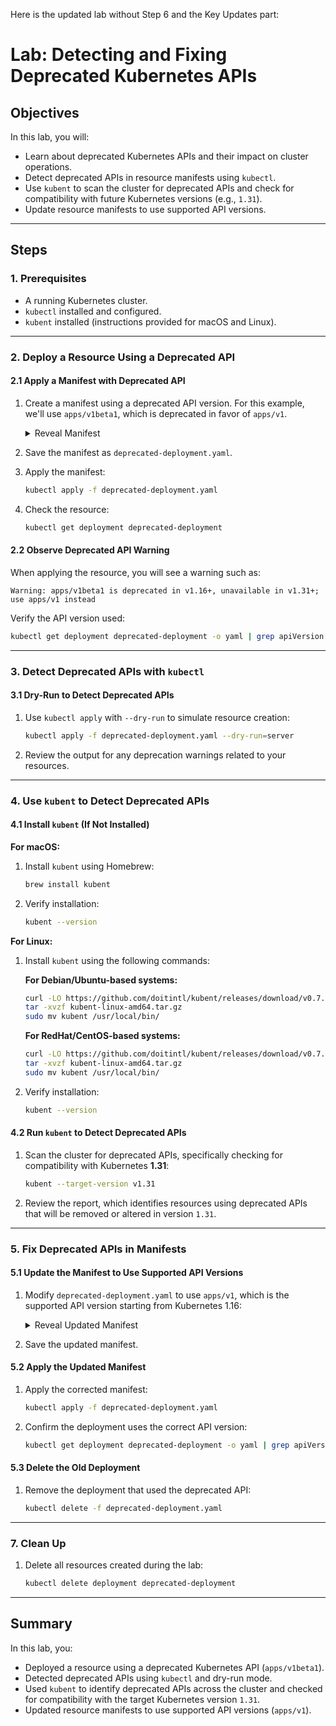 Here is the updated lab without Step 6 and the Key Updates part:

# Lab: Detecting and Fixing Deprecated Kubernetes APIs

## Objectives
In this lab, you will:
- Learn about deprecated Kubernetes APIs and their impact on cluster operations.
- Detect deprecated APIs in resource manifests using `kubectl`.
- Use `kubent` to scan the cluster for deprecated APIs and check for compatibility with future Kubernetes versions (e.g., `1.31`).
- Update resource manifests to use supported API versions.

---

## Steps

### 1. Prerequisites
- A running Kubernetes cluster.
- `kubectl` installed and configured.
- `kubent` installed (instructions provided for macOS and Linux).

---

### 2. Deploy a Resource Using a Deprecated API

#### 2.1 Apply a Manifest with Deprecated API
1. Create a manifest using a deprecated API version. For this example, we'll use `apps/v1beta1`, which is deprecated in favor of `apps/v1`.

   <details>
   <summary>Reveal Manifest</summary>

   ```yaml
   apiVersion: apps/v1beta1
   kind: Deployment
   metadata:
     name: deprecated-deployment
   spec:
     replicas: 1
     selector:
       matchLabels:
         app: deprecated-app
     template:
       metadata:
         labels:
           app: deprecated-app
       spec:
         containers:
         - name: nginx
           image: nginx:1.21
           ports:
           - containerPort: 80
   ```
   </details>

2. Save the manifest as `deprecated-deployment.yaml`.

3. Apply the manifest:
   ```bash
   kubectl apply -f deprecated-deployment.yaml
   ```

4. Check the resource:
   ```bash
   kubectl get deployment deprecated-deployment
   ```

#### 2.2 Observe Deprecated API Warning
When applying the resource, you will see a warning such as:
```
Warning: apps/v1beta1 is deprecated in v1.16+, unavailable in v1.31+; use apps/v1 instead
```

Verify the API version used:
```bash
kubectl get deployment deprecated-deployment -o yaml | grep apiVersion
```

---

### 3. Detect Deprecated APIs with `kubectl`

#### 3.1 Dry-Run to Detect Deprecated APIs
1. Use `kubectl apply` with `--dry-run` to simulate resource creation:
   ```bash
   kubectl apply -f deprecated-deployment.yaml --dry-run=server
   ```

2. Review the output for any deprecation warnings related to your resources.

---

### 4. Use `kubent` to Detect Deprecated APIs

#### 4.1 Install `kubent` (If Not Installed)

**For macOS:**
1. Install `kubent` using Homebrew:
   ```bash
   brew install kubent
   ```

2. Verify installation:
   ```bash
   kubent --version
   ```

**For Linux:**
1. Install `kubent` using the following commands:

   **For Debian/Ubuntu-based systems:**
   ```bash
   curl -LO https://github.com/doitintl/kubent/releases/download/v0.7.1/kubent-linux-amd64.tar.gz
   tar -xvzf kubent-linux-amd64.tar.gz
   sudo mv kubent /usr/local/bin/
   ```

   **For RedHat/CentOS-based systems:**
   ```bash
   curl -LO https://github.com/doitintl/kubent/releases/download/v0.7.1/kubent-linux-amd64.tar.gz
   tar -xvzf kubent-linux-amd64.tar.gz
   sudo mv kubent /usr/local/bin/
   ```

2. Verify installation:
   ```bash
   kubent --version
   ```

#### 4.2 Run `kubent` to Detect Deprecated APIs
1. Scan the cluster for deprecated APIs, specifically checking for compatibility with Kubernetes **1.31**:
   ```bash
   kubent --target-version v1.31
   ```

2. Review the report, which identifies resources using deprecated APIs that will be removed or altered in version `1.31`.

---

### 5. Fix Deprecated APIs in Manifests

#### 5.1 Update the Manifest to Use Supported API Versions
1. Modify `deprecated-deployment.yaml` to use `apps/v1`, which is the supported API version starting from Kubernetes 1.16:
   
   <details>
   <summary>Reveal Updated Manifest</summary>

   ```yaml
   apiVersion: apps/v1
   kind: Deployment
   metadata:
     name: deprecated-deployment
   spec:
     replicas: 1
     selector:
       matchLabels:
         app: deprecated-app
     template:
       metadata:
         labels:
           app: deprecated-app
       spec:
         containers:
         - name: nginx
           image: nginx:1.21
           ports:
           - containerPort: 80
   ```
   </details>

2. Save the updated manifest.

#### 5.2 Apply the Updated Manifest
1. Apply the corrected manifest:
   ```bash
   kubectl apply -f deprecated-deployment.yaml
   ```

2. Confirm the deployment uses the correct API version:
   ```bash
   kubectl get deployment deprecated-deployment -o yaml | grep apiVersion
   ```

#### 5.3 Delete the Old Deployment
1. Remove the deployment that used the deprecated API:
   ```bash
   kubectl delete -f deprecated-deployment.yaml
   ```

---

### 7. Clean Up
1. Delete all resources created during the lab:
   ```bash
   kubectl delete deployment deprecated-deployment
   ```

---

## Summary
In this lab, you:
- Deployed a resource using a deprecated Kubernetes API (`apps/v1beta1`).
- Detected deprecated APIs using `kubectl` and dry-run mode.
- Used `kubent` to identify deprecated APIs across the cluster and checked for compatibility with the target Kubernetes version `1.31`.
- Updated resource manifests to use supported API versions (`apps/v1`).
